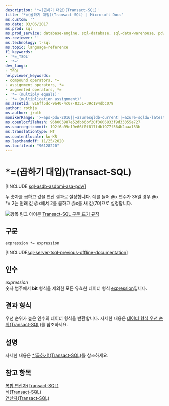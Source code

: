 ```yaml
---
description: '*=(곱하기 대입)(Transact-SQL)'
title: '*=(곱하기 대입)(Transact-SQL) | Microsoft Docs'
ms.custom: ''
ms.date: 03/06/2017
ms.prod: sql
ms.prod_service: database-engine, sql-database, sql-data-warehouse, pdw
ms.reviewer: ''
ms.technology: t-sql
ms.topic: language-reference
f1_keywords:
- '*=_TSQL'
- '*='
dev_langs:
- TSQL
helpviewer_keywords:
- compound operators, *=
- assignment operators, *=
- augmented operators, *=
- '*= (multiply equals)'
- '*= (multiplication assignment)'
ms.assetid: 816ff5dc-9a40-4c07-8351-39c194dbc079
author: rothja
ms.author: jroth
monikerRange: '>=aps-pdw-2016||=azuresqldb-current||=azure-sqldw-latest||>=sql-server-2016||=sqlallproducts-allversions||>=sql-server-linux-2017||=azuresqldb-mi-current'
ms.openlocfilehash: 96b003987e52dbb6bf20f3606833f9d33355e727
ms.sourcegitcommit: 192f6a99e19e66f0f817fdb1977f564b2aaa133b
ms.translationtype: HT
ms.contentlocale: ko-KR
ms.lasthandoff: 11/25/2020
ms.locfileid: "96128220"
---
```

# <a name="-multiplication-assignment-transact-sql"></a>*=(곱하기 대입)(Transact-SQL)
[!INCLUDE [sql-asdb-asdbmi-asa-pdw](../../includes/applies-to-version/sql-asdb-asdbmi-asa-pdw.md)]

두 숫자를 곱하고 값을 연산 결과로 설정합니다. 예를 들어 @x 변수가 35일 경우 @x *= 2는 원래 값 @x에서 2를 곱하고 @x를 새 값(70)으로 설정합니다.  
  
![항목 링크 아이콘](../../database-engine/configure-windows/media/topic-link.gif "항목 링크 아이콘") [Transact-SQL 구문 표기 규칙](../../t-sql/language-elements/transact-sql-syntax-conventions-transact-sql.md)  
  
## <a name="syntax"></a>구문  
  
```syntaxsql  
expression *= expression  
```  
  
[!INCLUDE[sql-server-tsql-previous-offline-documentation](../../includes/sql-server-tsql-previous-offline-documentation.md)]

## <a name="arguments"></a>인수
_expression_  
숫자 범주에서 **bit** 형식을 제외한 모든 유효한 데이터 형식 [expression](../../t-sql/language-elements/expressions-transact-sql.md)입니다.  
  
## <a name="result-types"></a>결과 형식  
우선 순위가 높은 인수의 데이터 형식을 반환합니다. 자세한 내용은 [데이터 형식 우선 순위&#40;Transact-SQL&#41;](../../t-sql/data-types/data-type-precedence-transact-sql.md)를 참조하세요.  
  
## <a name="remarks"></a>설명  
자세한 내용은 [&#42;&#40;곱하기&#41;&#40;Transact-SQL&#41;](../../t-sql/language-elements/multiply-transact-sql.md)를 참조하세요.  
  
## <a name="see-also"></a>참고 항목  
[복합 연산자&#40;Transact-SQL&#41;](../../t-sql/language-elements/compound-operators-transact-sql.md)   
[식&#40;Transact-SQL&#41;](../../t-sql/language-elements/expressions-transact-sql.md)   
[연산자&#40;Transact-SQL&#41;](../../t-sql/language-elements/operators-transact-sql.md)  
  
  
